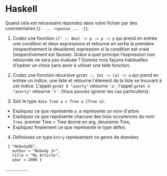 # Haskell

Quand cela est nécessaire répondez dans votre fichier par des commentaires (`{- ... reponse ... -}`). 

1. Codez une fonction `if' :: Bool -> p -> p -> p` qui prend en entrée une condition et deux expressions et retourne en sortie la première (respectivement la deuxième) expression si la condition est vraie (respectivement est fausse). Grâce à quel principe l'expression non retournée ne sera pas évaluée ? Donnez trois façons habituelles d'opérer un choix sans avoir à utiliser une telle fonction. 

2. Codez une fonction récursive `getAt :: Int -> [a] -> a` qui prend en entrée un indice, une liste et retourne l'élément de la liste se trouvant à cet indice. L'appel `getAt 0 "azerty"` retourne `'a'`, l'appel `getAt 4 "azerty"` retourne `'t'`. (Vous pouvez ignorer les cas particuliers). 

3. Soit le type `data Tree a = Tree a [Tree a]`. 

  - Expliquez ce que représente `a`. 
    a représente un nom d'arbre
  - Expliquez ce que représente chacune des trois occurences du nom `Tree`. 
    premier Tree = Tree donné en arg, deuxieme Tree,
  - Expliquez finalement ce que représente le type défini. 


4. Définissez un type `Entry` représentant ce genre de données 

```
 { "Nobody06",
   author = "Nobody Jr",
   title = "My Article",
   year = 2006 }
```

..................